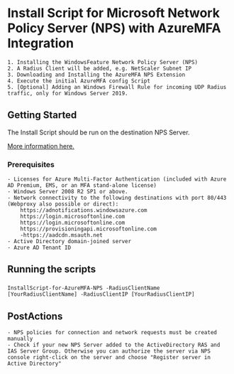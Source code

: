 # Install Script for Microsoft Network Policy Server (NPS) with AzureMFA Integration

```
1. Installing the WindowsFeature Network Policy Server (NPS)
2. A Radius Client will be added, e.g. NetScaler Subnet IP
3. Downloading and Installing the AzureMFA NPS Extension
4. Execute the initial AzureMFA config Script
5. [Optional] Adding an Windows Firewall Rule for incoming UDP Radius traffic, only for Windows Server 2019.
```

## Getting Started

The Install Script should be run on the destination NPS Server.

[More information here.](https://docs.microsoft.com/de-de/azure/active-directory/authentication/howto-mfa-nps-extension)

### Prerequisites

```
- Licenses for Azure Multi-Factor Authentication (included with Azure AD Premium, EMS, or an MFA stand-alone license)
- Windows Server 2008 R2 SP1 or above.
- Network connectivity to the following destinations with port 80/443 (Webproxy also possible or direct):
	https://adnotifications.windowsazure.com
	https://login.microsoftonline.com
	https://login.microsoftonline.com
	https://provisioningapi.microsoftonline.com
	-https://aadcdn.msauth.net
- Active Directory domain-joined server
- Azure AD Tenant ID

```

## Running the scripts

### 

```
InstallScript-for-AzureMFA-NPS -RadiusClientName [YourRadiusClientName] -RadiusClientIP [YourRadiusClientIP]
```

## PostActions

```
- NPS policies for connection and network requests must be created manually
- Check if your new NPS Server added to the ActiveDirectory RAS and IAS Server Group. Otherwise you can authorize the server via NPS console right-click on the server and choose "Register server in Active Directory"
```

#